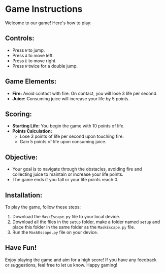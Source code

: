 # Game Instructions

Welcome to our game! Here's how to play:

## Controls:
- Press `W` to jump.
- Press `A` to move left.
- Press `D` to move right.
- Press `W` twice for a double jump.

## Game Elements:
- **Fire:** Avoid contact with fire. On contact, you will lose 3 life per second.
- **Juice:** Consuming juice will increase your life by 5 points.

## Scoring:
- **Starting Life:** You begin the game with 10 points of life.
- **Points Calculation:**
  - Lose 3 points of life per second upon touching fire.
  - Gain 5 points of life upon consuming juice.

## Objective:
- Your goal is to navigate through the obstacles, avoiding fire and collecting juice to maintain or increase your life points.
- The game ends if you fall or your life points reach 0.

## Installation:
To play the game, follow these steps:
1. Download the `MaskEscape.py` file to your local device.
2. Download all the files in the `setup` folder, make a folder named `setup` and place this folder in the same folder as the `MaskEscape.py` file.
3. Run the `MaskEscape.py` file on your device.

## Have Fun!
Enjoy playing the game and aim for a high score! If you have any feedback or suggestions, feel free to let us know. Happy gaming!
